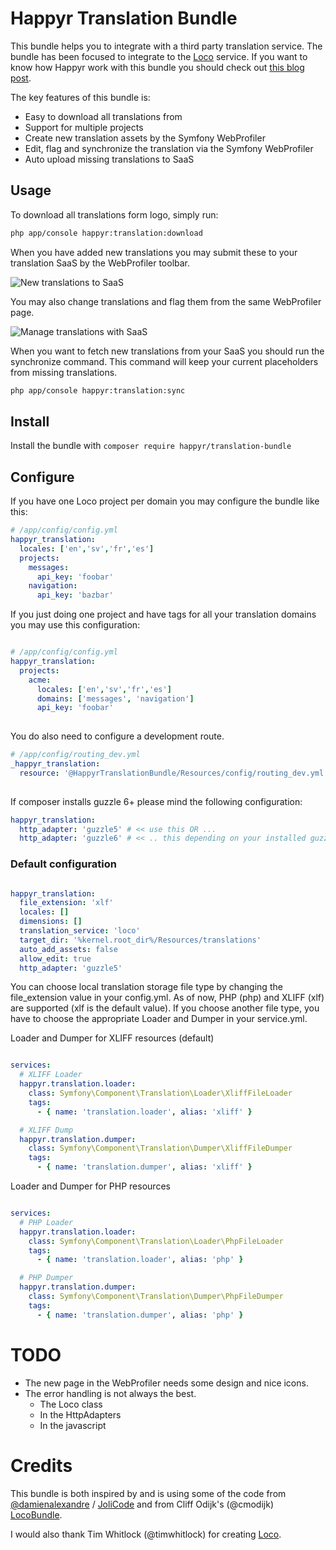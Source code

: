 # Happyr Translation Bundle

This bundle helps you to integrate with a third party translation service. The bundle has been focused to integrate to 
the [Loco](https://localise.biz) service. If you want to know how Happyr work with this bundle you should check out 
[this blog post](http://developer.happyr.com/how-happyr-work-with-symfony-translations).

The key features of this bundle is: 

* Easy to download all translations from
* Support for multiple projects
* Create new translation assets by the Symfony WebProfiler
* Edit, flag and synchronize the translation via the Symfony WebProfiler 
* Auto upload missing translations to SaaS 

## Usage

To download all translations form logo, simply run: 
``` bash
php app/console happyr:translation:download
```

When you have added new translations you may submit these to your translation SaaS by the WebProfiler toolbar.

![New translations to SaaS](Resources/doc/images/missing-translation-example.gif)

You may also change translations and flag them from the same WebProfiler page. 

![Manage translations with SaaS](Resources/doc/images/edit-flag-sync-example.gif)

When you want to fetch new translations from your SaaS you should run the synchronize command. This command will
keep your current placeholders from missing translations. 

``` bash
php app/console happyr:translation:sync
```

## Install

Install the bundle with `composer require happyr/translation-bundle`

## Configure

If you have one Loco project per domain you may configure the bundle like this: 
``` yaml
# /app/config/config.yml
happyr_translation:
  locales: ['en','sv','fr','es']
  projects:
    messages:
      api_key: 'foobar' 
    navigation:
      api_key: 'bazbar' 

```

If you just doing one project and have tags for all your translation domains you may use this configuration:
``` yaml

# /app/config/config.yml
happyr_translation:
  projects:
    acme:
      locales: ['en','sv','fr','es']
      domains: ['messages', 'navigation']
      api_key: 'foobar'  
    
```

You do also need to configure a development route. 
``` yaml
# /app/config/routing_dev.yml
_happyr_translation:
  resource: '@HappyrTranslationBundle/Resources/config/routing_dev.yml'
    
```

If composer installs guzzle 6+ please mind the following configuration:
``` yaml
happyr_translation:
  http_adapter: 'guzzle5' # << use this OR ...
  http_adapter: 'guzzle6' # << .. this depending on your installed guzzle version
```

### Default configuration
``` yaml

happyr_translation:
  file_extension: 'xlf'
  locales: []
  dimensions: []
  translation_service: 'loco'
  target_dir: '%kernel.root_dir%/Resources/translations'
  auto_add_assets: false
  allow_edit: true
  http_adapter: 'guzzle5'
```

You can choose local translation storage file type by changing the file_extension value in your config.yml.
As of now, PHP (php) and XLIFF (xlf) are supported (xlf is the default value).
If you choose another file type, you have to choose the appropriate Loader and Dumper in your service.yml.

Loader and Dumper for XLIFF resources (default)
``` yaml

services:
  # XLIFF Loader
  happyr.translation.loader:
    class: Symfony\Component\Translation\Loader\XliffFileLoader
    tags:
      - { name: 'translation.loader', alias: 'xliff' }

  # XLIFF Dump
  happyr.translation.dumper:
    class: Symfony\Component\Translation\Dumper\XliffFileDumper
    tags:
      - { name: 'translation.dumper', alias: 'xliff' }
```

Loader and Dumper for PHP resources
``` yaml

services:
  # PHP Loader
  happyr.translation.loader:
    class: Symfony\Component\Translation\Loader\PhpFileLoader
    tags:
      - { name: 'translation.loader', alias: 'php' }

  # PHP Dumper
  happyr.translation.dumper:
    class: Symfony\Component\Translation\Dumper\PhpFileDumper
    tags:
      - { name: 'translation.dumper', alias: 'php' }
```


# TODO

* The new page in the WebProfiler needs some design and nice icons.
* The error handling is not always the best. 
  * The Loco class
  * In the HttpAdapters
  * In the javascript
  

# Credits

This bundle is both inspired by and is using some of the code from [@damienalexandre](https://github.com/damienalexandre) / [JoliCode](http://jolicode.com/blog/translation-workflow-with-symfony2)
and from Cliff Odijk's (@cmodijk) [LocoBundle](https://github.com/JCID/JcidLocoBundle).

I would also thank Tim Whitlock (@timwhitlock) for creating [Loco](https://localise.biz).
